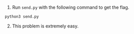 1. Run ```send.py``` with the following command to get the flag.

```python3 send.py```

2. This problem is extremely easy.
